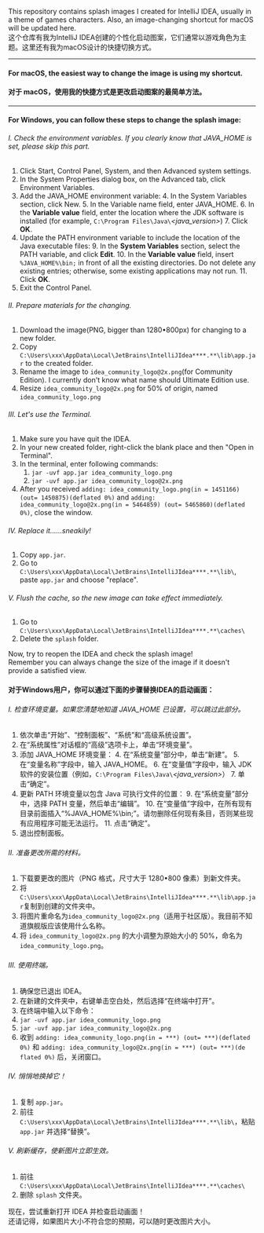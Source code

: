 This repository contains splash images I created for IntelliJ IDEA, usually in a theme of games characters. Also, an image-changing shortcut for macOS will be updated here.      
这个仓库有我为IntelliJ IDEA创建的个性化启动图案，它们通常以游戏角色为主题。这里还有我为macOS设计的快捷切换方式。
  
---------------------------------  
#### For macOS, the easiest way to change the image is using my shortcut.
#### 对于 macOS，使用我的快捷方式是更改启动图案的最简单方法。
  
---------------------------------  
#### For Windows, you can follow these steps to change the splash image:
###### I. Check the environment variables. If you clearly know that JAVA_HOME is set, please skip this part.
1. Click Start, Control Panel, System, and then Advanced system settings.
2. In the System Properties dialog box, on the Advanced tab, click Environment Variables.
3. Add the JAVA_HOME environment variable:
    4. In the System Variables section, click New.
    5. In the Variable name field, enter JAVA_HOME.
    6. In the **Variable value** field, enter the location where the JDK software is installed (for example, `C:\Program Files\Java\`_<java_version>_)
    7. Click **OK**.
8. Update the PATH environment variable to include the location of the Java executable files:
    9. In the **System Variables** section, select the PATH variable, and click **Edit**.
    10. In the **Variable value** field, insert `%JAVA_HOME%\bin;` in front of all the existing directories. Do not delete any existing entries; otherwise, some existing applications may not run.
    11. Click **OK**.
12. Exit the Control Panel.
###### II. Prepare materials for the changing.
1. Download the image(PNG, bigger than 1280•800px) for changing to a new folder.
2. Copy `C:\Users\xxx\AppData\Local\JetBrains\IntelliJIdea****.**\lib\app.jar` to the created folder.
3. Rename the image to `idea_community_logo@2x.png`(for Community Edition). I currently don't know what name should Ultimate Edition use.
4. Resize `idea_community_logo@2x.png` for 50% of origin, named `idea_community_logo.png`
###### III. Let's use the Terminal.
1. Make sure you have quit the IDEA.
2. In your new created folder, right-click the blank place and then "Open in Terminal".
3. In the terminal, enter following commands:
    1. `jar -uvf app.jar idea_community_logo.png`
    2. `jar -uvf app.jar idea_community_logo@2x.png`
4. After you received `adding: idea_community_logo.png(in = 1451166) (out= 1450875)(deflated 0%)` and `adding: idea_community_logo@2x.png(in = 5464859) (out= 5465860)(deflated 0%)`, close the window.
###### IV. Replace it......sneakily!
1. Copy `app.jar`.
2. Go to `C:\Users\xxx\AppData\Local\JetBrains\IntelliJIdea****.**\lib\`, paste `app.jar` and choose "replace".
###### V. Flush the cache, so the new image can take effect immediately.
1. Go to `C:\Users\xxx\AppData\Local\JetBrains\IntelliJIdea****.**\caches\`
2. Delete the `splash` folder.

Now, try to reopen the IDEA and check the splash image!  
Remember you can always change the size of the image if it doesn't provide a satisfied view.

#### 对于Windows用户，你可以通过下面的步骤替换IDEA的启动画面：
###### I. 检查环境变量。如果您清楚地知道 JAVA_HOME 已设置，可以跳过此部分。
1. 依次单击“开始”、“控制面板”、“系统”和“高级系统设置”。
2. 在“系统属性”对话框的“高级”选项卡上，单击“环境变量”。
3. 添加 JAVA_HOME 环境变量：
    4. 在“系统变量”部分中，单击“新建”。
    5. 在“变量名称”字段中，输入 JAVA_HOME。
    6. 在“变量值”字段中，输入 JDK 软件的安装位置（例如，`C:\Program Files\Java\`_<java_version>_）
    7. 单击“确定”。
8. 更新 PATH 环境变量以包含 Java 可执行文件的位置：
    9. 在“系统变量”部分中，选择 PATH 变量，然后单击“编辑”。
    10. 在“变量值”字段中，在所有现有目录前面插入“%JAVA_HOME%\bin;”。请勿删除任何现有条目，否则某些现有应用程序可能无法运行。
    11. 点击“确定”。
12. 退出控制面板。
###### II. 准备更改所需的材料。
1. 下载要更改的图片（PNG 格式，尺寸大于 1280•800 像素）到新文件夹。
2. 将`C:\Users\xxx\AppData\Local\JetBrains\IntelliJIdea****.**\lib\app.jar`复制到创建的文件夹中。
3. 将图片重命名为`idea_community_logo@2x.png`（适用于社区版）。我目前不知道旗舰版应该使用什么名称。
4. 将 `idea_community_logo@2x.png` 的大小调整为原始大小的 50%，命名为 `idea_community_logo.png`。
###### III. 使用终端。
1. 确保您已退出 IDEA。
2. 在新建的文件夹中，右键单击空白处，然后选择“在终端中打开”。
3. 在终端中输入以下命令：
4. `jar -uvf app.jar idea_community_logo.png`
5. `jar -uvf app.jar idea_community_logo@2x.png`
6. 收到 `adding: idea_community_logo.png(in = ***) (out= ***)(deflated 0%)` 和 `adding: idea_community_logo@2x.png(in = ***) (out= ***)(de​​flated 0%)` 后，关闭窗口。
###### IV. 悄悄地换掉它！
1. 复制 `app.jar`。
2. 前往 `C:\Users\xxx\AppData\Local\JetBrains\IntelliJIdea****.**\lib\`，粘贴 `app.jar` 并选择“替换”。
###### V. 刷新缓存，使新图片立即生效。
1. 前往 `C:\Users\xxx\AppData\Local\JetBrains\IntelliJIdea****.**\caches\`
2. 删除 `splash` 文件夹。

现在，尝试重新打开 IDEA 并检查启动画面！  
还请记得，如果图片大小不符合您的预期，可以随时更改图片大小。
